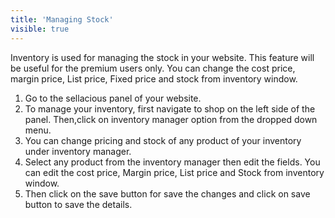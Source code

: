 ```yaml
---
title: 'Managing Stock'
visible: true
---
```


Inventory is used for managing the stock in your website. This feature will be useful for the premium users only. You can change the cost price, margin price, List price, Fixed price and stock from inventory window. 
1. Go to the sellacious panel of your website.
2. To manage your inventory, first navigate to shop on the left side of the panel. Then,click on inventory manager option from the dropped down menu.
3. You can change pricing and stock of any product of your inventory under inventory manager.
4. Select any product from the inventory manager then edit the fields. You can edit the cost price, Margin price, List price and Stock from inventory window.
5. Then click on the save button for save the changes and click on save button to save the details.
